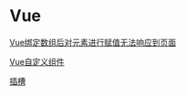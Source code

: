 # Vue

[Vue绑定数组后对元素进行赋值无法响应到页面](./subfile/_1Vue绑定数组后对元素进行赋值无法响应到页面.md)

[Vue自定义组件](./subfile/_2Vue自定义组件.md)

[插槽](./subfile/_3插槽.md)

